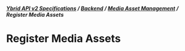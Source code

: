 ##### [**Ybrid API v2 Specifications**](../../V2.md) / [**Backend**](../../V2.md#backend) / [**Media Asset Management**](../../V2.md#media-asset-management) / Register Media Assets

# Register Media Assets

